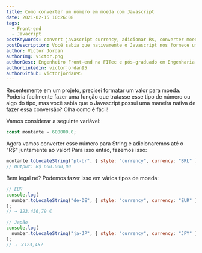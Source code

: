```yaml
---
title: Como converter um número em moeda com Javascript
date: 2021-02-15 10:26:08
tags:
  - Front-end
  - Javacript
postKeywords: convert javascript currency, adicionar R$, converter moeda, moeda javascript, javascript, currency, moeda, convert, dinheiro javascript
postDescription: Você sabia que nativamente o Javascript nos fornece uma maneira de convertermos um número para moeda? Essa forma nos permite trabalhar moedas de todos os tipos e automaticamente adicionar o pre-fixo, como "R$"
author: Victor Jordan
authorImg: victor.png
authorDesc: Engenheiro Front-end na FITec e pós-graduado em Engenharia de Software pela PUC-MG e formado em Banco de Dados pela Fatec, apaixonado por usabilidade, performance e UX!
authorLinkedin: victorjordan95
authorGithub: victorjordan95
---
```


Recentemente em um projeto, precisei formatar um valor para moeda.
Poderia facilmente fazer uma função que tratasse esse tipo de número ou algo do tipo, mas você sabia que o Javascript possui uma maneira nativa de fazer essa conversão?
Olha como é fácil!

<!-- more -->

Vamos considerar a seguinte variável:

```javascript
const montante = 600000.0;
```

Agora vamos converter esse número para String e adicionaremos até o "R$" juntamente ao valor!
Para isso então, fazemos isso:

```javascript
montante.toLocaleString("pt-br", { style: "currency", currency: "BRL" });
// Output: R$ 600.000,00
```

Bem legal né? Podemos fazer isso em vários tipos de moeda:

```javascript
// EUR
console.log(
  number.toLocaleString("de-DE", { style: "currency", currency: "EUR" })
);
// → 123.456,79 €

// Japão
console.log(
  number.toLocaleString("ja-JP", { style: "currency", currency: "JPY" })
);
// → ￥123,457
```
